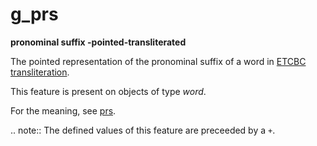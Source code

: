 # g_prs

**pronominal suffix -pointed-transliterated**


The pointed representation of the pronominal suffix of a word in
[ETCBC transliteration](https://shebanq.ancient-data.org/shebanq/static/docs/ETCBC4-transcription.pdf).

This feature is present on objects of type *word*.

For the meaning, see [prs](prs).

.. note::
    The defined values of this feature are preceeded by a `+`.


